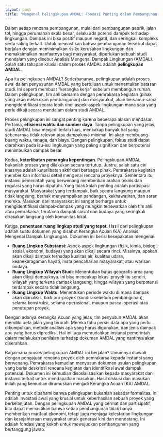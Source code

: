 ```yaml
---
layout: post
title: "Mengenal Pelingskupan AMDAL: Fondasi Penting dalam Pembangunan Berkelanjutan"
---
```


Dalam setiap rencana pembangunan, mulai dari pembangunan pabrik, jalan tol, hingga perumahan skala besar, selalu ada potensi dampak terhadap lingkungan. Dampak ini bisa positif maupun negatif, dan seringkali kompleks serta saling terkait. Untuk memastikan bahwa pembangunan tersebut dapat berjalan dengan meminimalkan risiko kerusakan lingkungan dan memaksimalkan manfaatnya bagi masyarakat, diperlukan sebuah studi mendalam yang disebut Analisis Mengenai Dampak Lingkungan (AMDAL). Salah satu tahapan krusial dalam proses AMDAL adalah **pelingkupan AMDAL**.

Apa itu pelingkupan AMDAL? Sederhananya, pelingkupan adalah proses awal dalam penyusunan AMDAL yang bertujuan untuk menentukan batasan studi. Ini seperti membuat "kerangka kerja" sebelum membangun rumah. Dalam pelingkupan, tim ahli bersama dengan pemrakarsa kegiatan (pihak yang akan melakukan pembangunan) dan masyarakat, akan bersama-sama mengidentifikasi secara lebih rinci aspek-aspek lingkungan mana saja yang perlu dikaji secara mendalam dalam studi AMDAL.

Proses pelingkupan ini sangat penting karena beberapa alasan mendasar. Pertama, **efisiensi waktu dan sumber daya**. Tanpa pelingkupan yang jelas, studi AMDAL bisa menjadi terlalu luas, mencakup banyak hal yang sebenarnya tidak relevan atau dampaknya minimal. Ini akan membuang-buang waktu, tenaga, dan biaya. Dengan pelingkupan, fokus studi dapat diarahkan pada isu-isu lingkungan yang paling signifikan dan berpotensi menimbulkan dampak besar.

Kedua, **keterlibatan pemangku kepentingan**. Pelingskupan AMDAL bukanlah proses yang dilakukan secara tertutup. Justru, salah satu ciri khasnya adalah keterlibatan aktif dari berbagai pihak. Pemrakarsa kegiatan memberikan informasi detail mengenai rencana proyeknya. Sementara itu, instansi pemerintah yang berwenang memberikan arahan teknis dan regulasi yang harus dipatuhi. Yang tidak kalah penting adalah partisipasi masyarakat. Masyarakat yang terdampak, baik secara langsung maupun tidak langsung, berhak menyampaikan pandangan, kekhawatiran, dan saran mereka. Masukan dari masyarakat ini sangat berharga untuk mengidentifikasi dampak-dampak yang mungkin terlewatkan oleh tim ahli atau pemrakarsa, terutama dampak sosial dan budaya yang seringkali dirasakan langsung oleh komunitas lokal.

Ketiga, **penentuan ruang lingkup studi yang tepat**. Hasil dari pelingkupan adalah suatu dokumen yang disebut Kerangka Acuan (KA) Analisis Mengenai Dampak Lingkungan. Dokumen ini berisi kesepakatan mengenai:
*   **Ruang Lingkup Substansi**: Aspek-aspek lingkungan (fisik, kimia, biologi, sosial, ekonomi, budaya) yang akan dikaji secara rinci. Misalnya, apakah akan dikaji dampak terhadap kualitas air, kualitas udara, keanekaragaman hayati, mata pencaharian masyarakat, atau warisan budaya.
*   **Ruang Lingkup Wilayah Studi**: Menentukan batas geografis area yang akan dikaji dampaknya. Ini bisa mencakup lokasi proyek itu sendiri, wilayah yang terkena dampak langsung, hingga wilayah yang berpotensi terdampak secara tidak langsung.
*   **Ruang Lingkup Waktu**: Menentukan periode waktu di mana dampak akan dianalisis, baik pra-proyek (kondisi sebelum pembangunan), selama konstruksi, selama operasional, maupun pasca-operasi atau penutupan proyek.

Dengan adanya Kerangka Acuan yang jelas, tim penyusun AMDAL akan memiliki peta jalan yang terarah. Mereka tahu persis data apa yang perlu dikumpulkan, metode analisis apa yang harus digunakan, dan jenis dampak apa yang harus diprediksi. Hal ini juga memudahkan instansi pemerintah dalam melakukan penilaian terhadap dokumen AMDAL yang nantinya akan diserahkan.

Bagaimana proses pelingkupan AMDAL ini berjalan? Umumnya diawali dengan pengajuan rencana proyek oleh pemrakarsa kepada instansi yang berwenang. Pemrakarsa kemudian menyusun dokumen usulan pelingkupan yang berisi deskripsi rencana kegiatan dan identifikasi awal dampak potensial. Dokumen ini kemudian disosialisasikan kepada masyarakat dan instansi terkait untuk mendapatkan masukan. Hasil diskusi dan masukan inilah yang kemudian dirumuskan menjadi Kerangka Acuan (KA) AMDAL.

Penting untuk dipahami bahwa pelingkupan bukanlah sekadar formalitas. Ini adalah investasi awal yang krusial untuk keberhasilan sebuah proyek yang berkelanjutan. Dengan pelingkupan AMDAL yang cermat dan partisipatif, kita dapat memastikan bahwa setiap pembangunan tidak hanya memberikan manfaat ekonomi, tetapi juga menjaga kelestarian lingkungan dan kesejahteraan masyarakat untuk generasi kini dan mendatang. Ini adalah fondasi yang kokoh untuk mewujudkan pembangunan yang bertanggung jawab.
